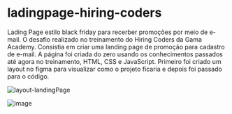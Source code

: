 # ladingpage-hiring-coders
Lading Page estilo black friday para recerber promoções por meio de e-mail.
O desafio realizado no treinamento do Hiring Coders da Gama Academy.
Consistia em criar uma landing page de promoção para cadastro de e-mail. 
A página foi criada do zero usando os conhecimentos passados até agora no treinamento, HTML, CSS e JavaScript.
Primeiro foi criado um layout no figma para visualizar como o projeto ficaria e depois foi passado para o código. 

![layout-landingPage](https://user-images.githubusercontent.com/82469705/125633967-fb5d7118-9a1d-4f96-af81-ba5db4701fa1.jpg)

![image](https://user-images.githubusercontent.com/82469705/125634442-ed227737-0221-4034-9ec7-cd4abfadf92d.png)



